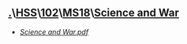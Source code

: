## [.](..\..\..\..)\\[HSS](..\..\..)\\[102](..\..)\\[MS18](..)\\[Science and War]()
- [_Science and War.pdf_](Science%20and%20War.pdf)
